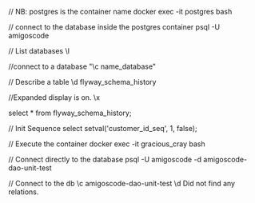 // NB: postgres is the container name
docker exec -it postgres bash

// connect to the database inside the postgres container
psql -U amigoscode

// List databases
\l

//connect to a database
"\c name_database"

// Describe a table
\d flyway_schema_history

//Expanded display is on.
\x

select * from flyway_schema_history;

// Init Sequence
select setval('customer_id_seq', 1, false);

// Execute the container
docker exec -it gracious_cray bash

// Connect directly to the database
psql -U amigoscode -d amigoscode-dao-unit-test

// Connect to the db
\c amigoscode-dao-unit-test
\d
Did not find any relations.


